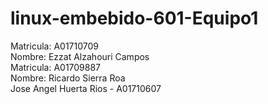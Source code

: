 # linux-embebido-601-Equipo1

Matricula: A01710709<br>
Nombre: Ezzat Alzahouri Campos<br>
Matricula: A01709887<br>
Nombre: Ricardo Sierra Roa<br>
Jose Angel Huerta Rios - A01710607

